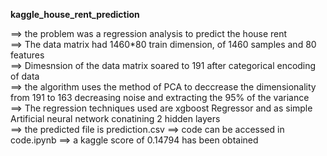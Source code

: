 **kaggle_house_rent_prediction**

==> the problem was a regression analysis to predict the house rent<br/>
==> The data matrix had 1460*80 train dimension, of 1460 samples and 80 features<br/>
==> Dimesnsion of the data matrix soared to 191 after categorical encoding of data<br/>
==> the algorithm uses the method of PCA to deccrease the dimensionality from 191 to 163 decreasing noise and extracting the 95% of the variance <br/>
==> The regression techniques used are xgboost Regressor and as simple Artificial neural network conatining 2 hidden layers<br />
==> the predicted file is prediction.csv
==> code can be accessed in code.ipynb 
==> a kaggle score of 0.14794 has been obtained

